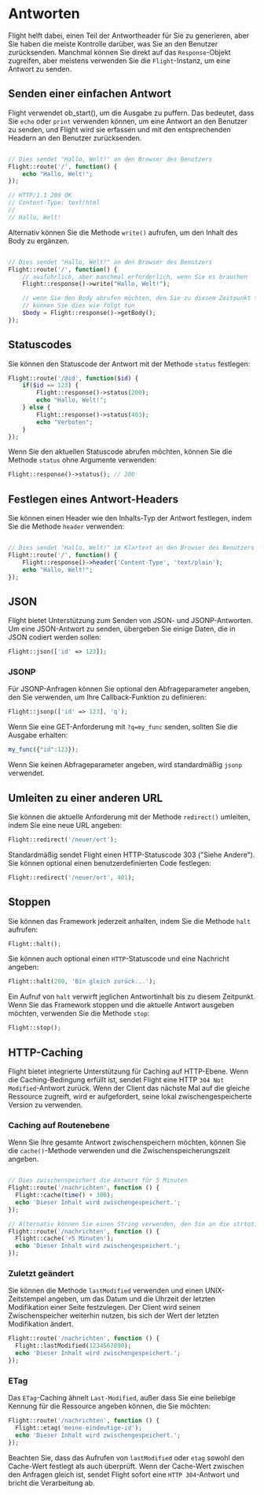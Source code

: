 # Antworten

Flight helft dabei, einen Teil der Antwortheader für Sie zu generieren, aber Sie haben die meiste Kontrolle darüber, was Sie an den Benutzer zurücksenden. Manchmal können Sie direkt auf das `Response`-Objekt zugreifen, aber meistens verwenden Sie die `Flight`-Instanz, um eine Antwort zu senden.

## Senden einer einfachen Antwort

Flight verwendet ob_start(), um die Ausgabe zu puffern. Das bedeutet, dass Sie `echo` oder `print` verwenden können, um eine Antwort an den Benutzer zu senden, und Flight wird sie erfassen und mit den entsprechenden Headern an den Benutzer zurücksenden.

```php

// Dies sendet "Hallo, Welt!" an den Browser des Benutzers
Flight::route('/', function() {
	echo "Hallo, Welt!";
});

// HTTP/1.1 200 OK
// Content-Type: text/html
//
// Hallo, Welt!
```

Alternativ können Sie die Methode `write()` aufrufen, um den Inhalt des Body zu ergänzen.

```php

// Dies sendet "Hallo, Welt!" an den Browser des Benutzers
Flight::route('/', function() {
	// ausführlich, aber manchmal erforderlich, wenn Sie es brauchen
	Flight::response()->write("Hallo, Welt!");

	// wenn Sie den Body abrufen möchten, den Sie zu diesem Zeitpunkt festgelegt haben
	// können Sie dies wie folgt tun
	$body = Flight::response()->getBody();
});
```

## Statuscodes

Sie können den Statuscode der Antwort mit der Methode `status` festlegen:

```php
Flight::route('/@id', function($id) {
	if($id == 123) {
		Flight::response()->status(200);
		echo "Hallo, Welt!";
	} else {
		Flight::response()->status(403);
		echo "Verboten";
	}
});
```

Wenn Sie den aktuellen Statuscode abrufen möchten, können Sie die Methode `status` ohne Argumente verwenden:

```php
Flight::response()->status(); // 200
```

## Festlegen eines Antwort-Headers

Sie können einen Header wie den Inhalts-Typ der Antwort festlegen, indem Sie die Methode `header` verwenden:

```php

// Dies sendet "Hallo, Welt!" im Klartext an den Browser des Benutzers
Flight::route('/', function() {
	Flight::response()->header('Content-Type', 'text/plain');
	echo "Hallo, Welt!";
});
```



## JSON

Flight bietet Unterstützung zum Senden von JSON- und JSONP-Antworten. Um eine JSON-Antwort zu senden, übergeben Sie einige Daten, die in JSON codiert werden sollen:

```php
Flight::json(['id' => 123]);
```

### JSONP

Für JSONP-Anfragen können Sie optional den Abfrageparameter angeben, den Sie verwenden, um Ihre Callback-Funktion zu definieren:

```php
Flight::jsonp(['id' => 123], 'q');
```

Wenn Sie eine GET-Anforderung mit `?q=my_func` senden, sollten Sie die Ausgabe erhalten:

```javascript
my_func({"id":123});
```

Wenn Sie keinen Abfrageparameter angeben, wird standardmäßig `jsonp` verwendet.

## Umleiten zu einer anderen URL

Sie können die aktuelle Anforderung mit der Methode `redirect()` umleiten, indem Sie eine neue URL angeben:

```php
Flight::redirect('/neuer/ort');
```

Standardmäßig sendet Flight einen HTTP-Statuscode 303 ("Siehe Andere"). Sie können optional einen benutzerdefinierten Code festlegen:

```php
Flight::redirect('/neuer/ort', 401);
```

## Stoppen

Sie können das Framework jederzeit anhalten, indem Sie die Methode `halt` aufrufen:

```php
Flight::halt();
```

Sie können auch optional einen `HTTP`-Statuscode und eine Nachricht angeben:

```php
Flight::halt(200, 'Bin gleich zurück...');
```

Ein Aufruf von `halt` verwirft jeglichen Antwortinhalt bis zu diesem Zeitpunkt. Wenn Sie das Framework stoppen und die aktuelle Antwort ausgeben möchten, verwenden Sie die Methode `stop`:

```php
Flight::stop();
```

## HTTP-Caching

Flight bietet integrierte Unterstützung für Caching auf HTTP-Ebene. Wenn die Caching-Bedingung erfüllt ist, sendet Flight eine HTTP `304 Not Modified`-Antwort zurück. Wenn der Client das nächste Mal auf die gleiche Ressource zugreift, wird er aufgefordert, seine lokal zwischengespeicherte Version zu verwenden.

### Caching auf Routenebene

Wenn Sie Ihre gesamte Antwort zwischenspeichern möchten, können Sie die `cache()`-Methode verwenden und die Zwischenspeicherungszeit angeben.

```php

// Dies zwischenspeichert die Antwort für 5 Minuten
Flight::route('/nachrichten', function () {
  Flight::cache(time() + 300);
  echo 'Dieser Inhalt wird zwischengespeichert.';
});

// Alternativ können Sie einen String verwenden, den Sie an die strtotime() Methode übergeben würden
Flight::route('/nachrichten', function () {
  Flight::cache('+5 Minuten');
  echo 'Dieser Inhalt wird zwischengespeichert.';
});
```

### Zuletzt geändert

Sie können die Methode `lastModified` verwenden und einen UNIX-Zeitstempel angeben, um das Datum und die Uhrzeit der letzten Modifikation einer Seite festzulegen. Der Client wird seinen Zwischenspeicher weiterhin nutzen, bis sich der Wert der letzten Modifikation ändert.

```php
Flight::route('/nachrichten', function () {
  Flight::lastModified(1234567890);
  echo 'Dieser Inhalt wird zwischengespeichert.';
});
```

### ETag

Das `ETag`-Caching ähnelt `Last-Modified`, außer dass Sie eine beliebige Kennung für die Ressource angeben können, die Sie möchten:

```php
Flight::route('/nachrichten', function () {
  Flight::etag('meine-eindeutige-id');
  echo 'Dieser Inhalt wird zwischengespeichert.';
});
```

Beachten Sie, dass das Aufrufen von `lastModified` oder `etag` sowohl den Cache-Wert festlegt als auch überprüft. Wenn der Cache-Wert zwischen den Anfragen gleich ist, sendet Flight sofort eine `HTTP 304`-Antwort und bricht die Verarbeitung ab.